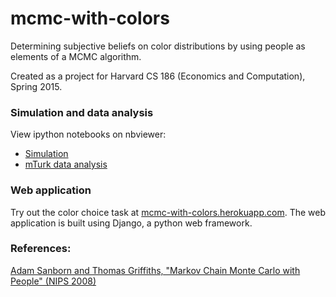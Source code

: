 # mcmc-with-colors

Determining subjective beliefs on color distributions by using people as elements of a MCMC algorithm.

Created as a project for Harvard CS 186 (Economics and Computation), Spring 2015.


### Simulation and data analysis
View ipython notebooks on nbviewer:
* [Simulation](http://nbviewer.ipython.org/github/kunanit/mcmc-with-colors/blob/master/data_analysis/MCMC%20Simulation.ipynb)
* [mTurk data analysis](http://nbviewer.ipython.org/github/kunanit/mcmc-with-colors/blob/master/data_analysis/mTurk%20data%20analysis.ipynb)


### Web application
Try out the color choice task at [mcmc-with-colors.herokuapp.com](mcmc-with-colors.herokuapp.com). The web application is built using Django, a python web framework.

### References:
[Adam Sanborn and Thomas Griffiths, "Markov Chain Monte Carlo with People" (NIPS 2008)](papers.nips.cc/paper/3214-markov-chain-monte-carlo-with-people.pdf)

